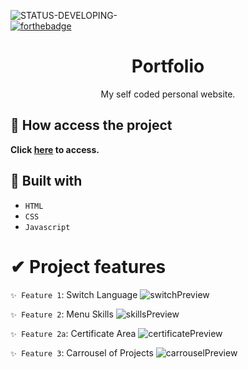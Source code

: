 ![STATUS-DEVELOPING-](https://github.com/cauemondek/portfolio/assets/121320616/5888019c-3e51-446b-871b-0dbc172ea9df)
<br>
[![forthebadge](https://forthebadge.com/images/badges/built-with-love.svg)](https://forthebadge.com)

<h1 align="center">Portfolio</h1>
<p align="center">My self coded personal website.</p>

## 📁 How access the project

**Click [here](https://cauemondek.github.io/portfolio/) to access.**

## 🔨 Built with
- ``HTML``
- ``CSS``
- ``Javascript``

# ✔ Project features

`✨ Feature 1`: Switch Language
![switchPreview](https://github.com/cauemondek/portfolio/assets/121320616/f2755163-bc6e-4224-a7c2-a39ce83cae03 )

`✨ Feature 2`: Menu Skills
![skillsPreview](https://github.com/cauemondek/portfolio/assets/121320616/c18c8cef-edda-400d-8682-53573a38f32d)

`✨ Feature 2a`: Certificate Area
![certificatePreview](https://github.com/cauemondek/portfolio/assets/121320616/5a0b4f1d-b69b-4e1b-92e2-7d0f43a30eb4)

`✨ Feature 3`: Carrousel of Projects
![carrouselPreview](https://github.com/cauemondek/portfolio/assets/121320616/3d3a1f08-6645-4eca-8518-b96705e67907)